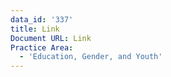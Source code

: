 ```yaml
---
data_id: '337'
title: Link
Document URL: Link
Practice Area:
  - 'Education, Gender, and Youth'
---
```

